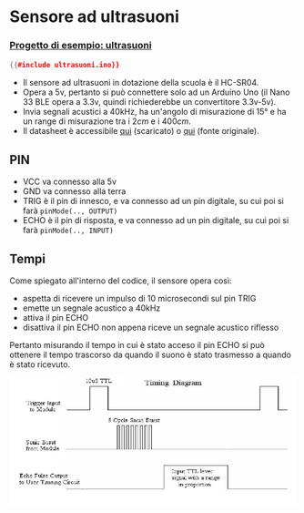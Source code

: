 # Sensore ad ultrasuoni

### [Progetto di esempio: ultrasuoni](./ultrasuoni.ino)

```C++
{{#include ultrasuoni.ino}}
```

- Il sensore ad ultrasuoni in dotazione della scuola è il HC-SR04.
- Opera a 5v, pertanto si può connettere solo ad un Arduino Uno (il Nano 33 BLE opera a 3.3v, quindi richiederebbe un convertitore 3.3v-5v).
- Invia segnali acustici a 40kHz, ha un'angolo di misurazione di $15°$ e ha un range di misurazione tra i $2cm$ e i $400cm$.
- Il datasheet è accessibile [qui](./HCSR04.pdf) (scaricato) o [qui](https://cdn.sparkfun.com/datasheets/Sensors/Proximity/HCSR04.pdf) (fonte originale).

## PIN

- VCC va connesso alla 5v
- GND va connesso alla terra
- TRIG è il pin di innesco, e va connesso ad un pin digitale, su cui poi si farà `pinMode(.., OUTPUT)`
- ECHO è il pin di risposta, e va connesso ad un pin digitale, su cui poi si farà `pinMode(.., INPUT)`

## Tempi

Come spiegato all'interno del codice, il sensore opera così:
- aspetta di ricevere un impulso di 10 microsecondi sul pin TRIG
- emette un segnale acustico a 40kHz
- attiva il pin ECHO
- disattiva il pin ECHO non appena riceve un segnale acustico riflesso

Pertanto misurando il tempo in cui è stato acceso il pin ECHO si può ottenere il tempo trascorso da quando il suono è stato trasmesso a quando è stato ricevuto.

![Timing](./ultrasuoni_tempi.png)
